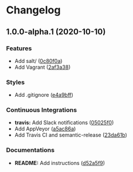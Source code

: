 # Changelog

## 1.0.0-alpha.1 (2020-10-10)


### Features

* Add salt/ ([0c80f0a](https://github.com/extra2000/generic-box/commit/0c80f0ae8c2986fa1969c021731deae3707ac6b9))
* Add Vagrant ([2af3a38](https://github.com/extra2000/generic-box/commit/2af3a3883b939c55ff566b31bf549968a2d1ed9d))


### Styles

* Add .gitignore ([e4a9bff](https://github.com/extra2000/generic-box/commit/e4a9bffc4af1801d44ccbf09d4f8ce940bd6980d))


### Continuous Integrations

* **travis:** Add Slack notifications ([05025f0](https://github.com/extra2000/generic-box/commit/05025f07abfa50d59b3dc40c3b912271057d5b0a))
* Add AppVeyor ([a5ac86a](https://github.com/extra2000/generic-box/commit/a5ac86a9471a5ff12cf441184cf11a723a65706e))
* Add Travis CI and semantic-release ([23da61b](https://github.com/extra2000/generic-box/commit/23da61b722d8c02aee6a595fb359a8765746cf20))


### Documentations

* **README:** Add instructions ([d52a5f9](https://github.com/extra2000/generic-box/commit/d52a5f9c456bf02242ff7b1f93b81f81043c1161))
